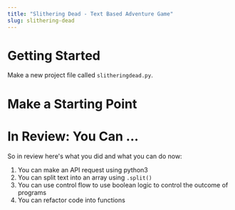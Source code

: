 ```yaml
---
title: "Slithering Dead - Text Based Adventure Game"
slug: slithering-dead
---
```


# Getting Started

Make a new project file called `slitheringdead.py`.

# Make a Starting Point





# In Review: You Can ...

So in review here's what you did and what you can do now:

1. You can make an API request using python3
1. You can split text into an array using `.split()`
1. You can use control flow to use boolean logic to control the outcome of programs
1. You can refactor code into functions

